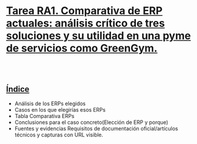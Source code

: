 # <ins> Tarea RA1. Comparativa de ERP actuales: análisis crítico de tres soluciones y su utilidad en una pyme de servicios como GreenGym.</ins>

<br/>

<br/>

## <ins>Índice</ins>

- Análisis  de los ERPs elegidos
- Casos en los que elegirías esos ERPs
- Tabla Comparativa ERPs
- Conclusiones para el caso concreto(Elección de ERP y porque)
- Fuentes y evidencias Requisitos de documentación oficial/artículos técnicos y capturas con URL visible.


